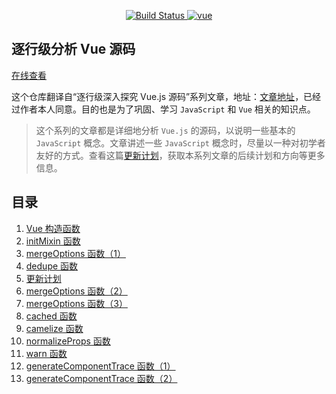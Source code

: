 <p align="center">
  <a href="https://travis-ci.org/ohhoney1/Vue.js-Source-Code-line-by-line" rel="nofollow">
    <img src="https://travis-ci.org/ohhoney1/Vue.js-Source-Code-line-by-line.svg?branch=master" alt="Build Status">
  </a>
  <a href="https://github.com/vuejs/vue">
    <img src="https://img.shields.io/badge/vue-2.5.17-brightgreen.svg" alt="vue">
  </a>
</p>

## 逐行级分析 Vue 源码

[在线查看](https://ohhoney1.github.io/Vue.js-Source-Code-line-by-line/)

这个仓库翻译自“逐行级深入探究 Vue.js 源码”系列文章，地址：[文章地址](https://medium.com/@oneminutejs/a-deep-dive-in-the-vue-js-source-code-0-table-of-contents-170dcc3c8ec)，已经过作者本人同意。目的也是为了巩固、学习 `JavaScript` 和 `Vue` 相关的知识点。

> 这个系列的文章都是详细地分析 `Vue.js` 的源码，以说明一些基本的 `JavaScript` 概念。文章讲述一些 `JavaScript` 概念时，尽量以一种对初学者友好的方式。查看这篇[更新计划](https://github.com/ohhoney1/Vue.js-Source-Code-line-by-line/blob/master/docs/05-update-plan.md)，获取本系列文章的后续计划和方向等更多信息。

## 目录

1. [Vue 构造函数](https://github.com/ohhoney1/Vue.js-Source-Code-line-by-line/blob/master/docs/01-the-vue-object-constructor-function.md)
2. [initMixin 函数](https://github.com/ohhoney1/Vue.js-Source-Code-line-by-line/blob/master/docs/02-the-initMixin-function.md)
3. [mergeOptions 函数（1）](https://github.com/ohhoney1/Vue.js-Source-Code-line-by-line/blob/master/docs/03-the-mergeOptions-function-1.md)
4. [dedupe 函数](https://github.com/ohhoney1/Vue.js-Source-Code-line-by-line/blob/master/docs/04-the-dedupe-function.md)
5. [更新计划](https://github.com/ohhoney1/Vue.js-Source-Code-line-by-line/blob/master/docs/05-update-plan.md)
6. [mergeOptions 函数（2）](https://github.com/ohhoney1/Vue.js-Source-Code-line-by-line/blob/master/docs/06-the-mergeOptions-function-2.md)
7. [mergeOptions 函数（3）](https://github.com/ohhoney1/Vue.js-Source-Code-line-by-line/blob/master/docs/07-the-mergeOptions-function-3.md)
8. [cached 函数](https://github.com/ohhoney1/Vue.js-Source-Code-line-by-line/blob/master/docs/08-the-cached-function.md)
9. [camelize 函数](https://github.com/ohhoney1/Vue.js-Source-Code-line-by-line/blob/master/docs/09-the-camelize-function.md)
10. [normalizeProps 函数](https://github.com/ohhoney1/Vue.js-Source-Code-line-by-line/blob/master/docs/10-the-normalizeProps-function.md)
11. [warn 函数](https://github.com/ohhoney1/Vue.js-Source-Code-line-by-line/blob/master/docs/11-the-warn-function.md)
12. [generateComponentTrace 函数（1）](https://github.com/ohhoney1/Vue.js-Source-Code-line-by-line/blob/master/docs/12-the-generateComponentTrace-function-1.md)
13. [generateComponentTrace 函数（2）](https://github.com/ohhoney1/Vue.js-Source-Code-line-by-line/blob/master/docs/13-the-generateComponentTrace-function-2.md)

